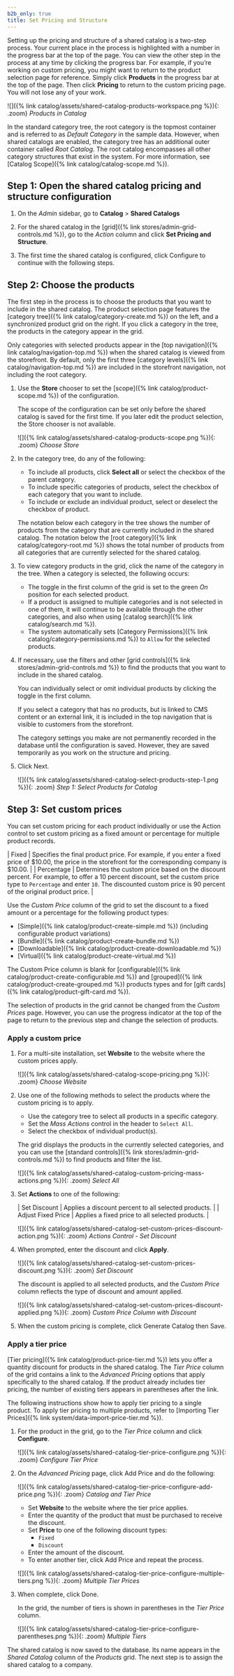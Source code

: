 ```yaml
---
b2b_only: true
title: Set Pricing and Structure
---
```


Setting up the pricing and structure of a shared catalog is a two-step process. Your current place in the process is highlighted with a number in the progress bar at the top of the page. You can view the other step in the process at any time by clicking the progress bar. For example, if you’re working on custom pricing, you might want to return to the product selection page for reference. Simply click **Products** in the progress bar at the top of the page. Then click **Pricing** to return to the custom pricing page. You will not lose any of your work.

![]({% link catalog/assets/shared-catalog-products-workspace.png %}){: .zoom}
_Products in Catalog_

In the standard category tree, the root category is the topmost container and is referred to as _Default Category_ in the sample data. However, when shared catalogs are enabled, the category tree has an additional outer container called _Root Catalog_. The root catalog encompasses all other category structures that exist in the system. For more information, see [Catalog Scope]({% link catalog/catalog-scope.md %}).

## Step 1: Open the shared catalog pricing and structure configuration

1. On the _Admin_ sidebar, go to **Catalog** > **Shared Catalogs**

1. For the shared catalog in the [grid]({% link stores/admin-grid-controls.md %}), go to the _Action_ column and click **Set Pricing and Structure**.

1. The first time the shared catalog is configured, click <span class="btn">Configure</span> to continue with the following steps.

## Step 2: Choose the products

The first step in the process is to choose the products that you want to include in the shared catalog. The product selection page features the [category tree]({% link catalog/category-create.md %}) on the left, and a synchronized product grid on the right. If you click a category in the tree, the products in the category appear in the grid.

Only categories with selected products appear in the [top navigation]({% link catalog/navigation-top.md %}) when the shared catalog is viewed from the storefront. By default, only the first three [category levels]({% link catalog/navigation-top.md %}) are included in the storefront navigation, not including the root category.

1. Use the **Store** chooser to set the [scope]({% link catalog/product-scope.md %}) of the configuration.

    The scope of the configuration can be set only before the shared catalog is saved for the first time. If you later edit the product selection, the Store chooser is not available.

    ![]({% link catalog/assets/shared-catalog-products-scope.png %}){: .zoom}
    _Choose Store_

1. In the category tree, do any of the following:

   - To include all products, click **Select all** or select the checkbox of the parent category.
   - To include specific categories of products, select the checkbox of each category that you want to include.
   - To include or exclude an individual product, select or deselect the checkbox of product.

    The notation below each category in the tree shows the number of products from the category that are currently included in the shared catalog. The notation below the [root category]({% link catalog/category-root.md %}) shows the total number of products from all categories that are currently selected for the shared catalog.

1. To view category products in the grid, click the name of the category in the tree. When a category is selected, the following occurs:

   - The toggle in the first column of the grid is set to the green _On_ position for each selected product.
   - If a product is assigned to multiple categories and is not selected in one of them, it will continue to be available through the other categories, and also when using [catalog search]({% link catalog/search.md %}).
   - The system automatically sets [Category Permissions]({% link catalog/category-permissions.md %}) to `Allow` for the selected products.

1. If necessary, use the filters and other [grid controls]({% link stores/admin-grid-controls.md %}) to find the products that you want to include in the shared catalog.

    You can individually select or omit individual products by clicking the toggle in the first column.

    If you select a category that has no products, but is linked to CMS content or an external link, it is included in the top navigation that is visible to customers from the storefront.

    The category settings you make are not permanently recorded in the database until the configuration is saved. However, they are saved temporarily as you work on the structure and pricing.

1. Click <span class="btn">Next</span>.

    ![]({% link catalog/assets/shared-catalog-select-products-step-1.png %}){: .zoom}
    _Step 1: Select Products for Catalog_

## Step 3: Set custom prices

You can set custom pricing for each product individually or use the Action control to set custom pricing as a fixed amount or percentage for multiple product records.

| Fixed | Specifies the final product price. For example, if you enter a fixed price of $10.00, the price in the storefront for the corresponding company is $10.00. |
| Percentage | Determines the custom price based on the discount percent. For example, to offer a 10 percent discount, set the custom price type to `Percentage` and enter `10`. The discounted custom price is 90 percent of the original product price. |

Use the _Custom Price_ column of the grid to set the discount to a fixed amount or a percentage for the following product types:

- [Simple]({% link catalog/product-create-simple.md %}) (including configurable product variations)
- [Bundle]({% link catalog/product-create-bundle.md %})
- [Downloadable]({% link catalog/product-create-downloadable.md %})
- [Virtual]({% link catalog/product-create-virtual.md %})

The Custom Price column is blank for [configurable]({% link catalog/product-create-configurable.md %}) and [grouped]({% link catalog/product-create-grouped.md %}) products types and for [gift cards]({% link catalog/product-gift-card.md %}).

The selection of products in the grid cannot be changed from the _Custom Prices_ page. However, you can use the progress indicator at the top of the page to return to the previous step and change the selection of products.

### Apply a custom price

1. For a multi-site installation, set **Website** to the website where the custom prices apply.

    ![]({% link catalog/assets/shared-catalog-scope-pricing.png %}){: .zoom}
    _Choose Website_

1. Use one of the following methods to select the products where the custom pricing is to apply.

   - Use the category tree to select all products in a specific category.
   - Set the _Mass Actions_ control in the header to `Select All`.
   - Select the checkbox of individual product(s).

    The grid displays the products in the currently selected categories, and you can use the [standard controls]({% link stores/admin-grid-controls.md %}) to find products and filter the list.

    ![]({% link catalog/assets/shared-catalog-custom-pricing-mass-actions.png %}){: .zoom}
    _Select All_

1. Set **Actions** to one of the following:

    | Set Discount | Applies a discount percent to all selected products. |
    | Adjust Fixed Price | Applies a fixed price to all selected products. |

    ![]({% link catalog/assets/shared-catalog-set-custom-prices-discount-action.png %}){: .zoom}
    _Actions Control - Set Discount_

1. When prompted, enter the discount and click **Apply**.

    ![]({% link catalog/assets/shared-catalog-set-custom-prices-discount.png %}){: .zoom}
    _Set Discount_

    The discount is applied to all selected products, and the _Custom Price_ column reflects the type of discount and amount applied.

    ![]({% link catalog/assets/shared-catalog-set-custom-prices-discount-applied.png %}){: .zoom}
    _Custom Price Column with Discount_

1. When the custom pricing is complete, click <span class="btn">Generate Catalog</span> then <span class="btn">Save</span>.

### Apply a tier price

[Tier pricing]({% link catalog/product-price-tier.md %}) lets you offer a quantity discount for products in the shared catalog. The _Tier Price_ column of the grid contains a link to the _Advanced Pricing_ options that apply specifically to the shared catalog. If the product already includes tier pricing, the number of existing tiers appears in parentheses after the link.

The following instructions show how to apply tier pricing to a single product. To apply tier pricing to multiple products, refer to [Importing Tier Prices]({% link system/data-import-price-tier.md %}).

1. For the product in the grid, go to the _Tier Price_ column and click **Configure**.

    ![]({% link catalog/assets/shared-catalog-tier-price-configure.png %}){: .zoom}
    _Configure Tier Price_

1. On the _Advanced Pricing_ page, click <span class="btn">Add Price</span> and do the following:

    ![]({% link catalog/assets/shared-catalog-tier-price-configure-add-price.png %}){: .zoom}
    _Catalog and Tier Price_

   - Set **Website** to the website where the tier price applies.
   - Enter the quantity of the product that must be purchased to receive the discount.
   - Set **Price** to one of the following discount types:
      - `Fixed`
      - `Discount`
   - Enter the amount of the discount.
   - To enter another tier, click <span class="btn">Add Price</span> and repeat the process.

    ![]({% link catalog/assets/shared-catalog-tier-price-configure-multiple-tiers.png %}){: .zoom}
    _Multiple Tier Prices_

1. When complete, click <span class="btn">Done</span>.

    In the grid, the number of tiers is shown in parentheses in the _Tier Price_ column.

    ![]({% link catalog/assets/shared-catalog-tier-price-configure-parentheses.png %}){: .zoom}
    _Multiple Tiers_

The shared catalog is now saved to the database. Its name appears in the _Shared Catalog_ column of the _Products_ grid. The next step is to assign the shared catalog to a company.
